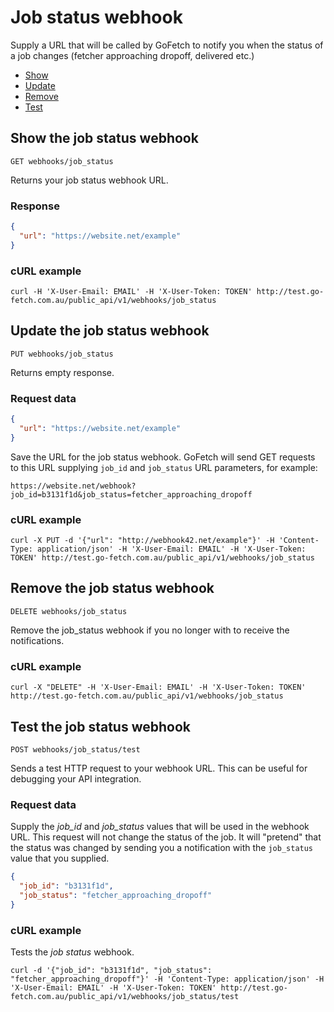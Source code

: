 # Job status webhook

Supply a URL that will be called by GoFetch to notify you when the status of a job changes (fetcher approaching dropoff, delivered etc.)

* [Show](#show-the-job-status-webhook)
* [Update](#update-the-job-status-webhook)
* [Remove](#remove-the-job-status-webhook)
* [Test](#test-the-job-status-webhook)


## Show the job status webhook

`GET webhooks/job_status`

Returns your job status webhook URL.


### Response

```JSON
{
  "url": "https://website.net/example"
}
```

### cURL example

```shell
curl -H 'X-User-Email: EMAIL' -H 'X-User-Token: TOKEN' http://test.go-fetch.com.au/public_api/v1/webhooks/job_status
```




## Update the job status webhook

`PUT webhooks/job_status`

Returns empty response.

### Request data


```JSON
{
  "url": "https://website.net/example"
}
```

Save the URL for the job status webhook. GoFetch will send GET requests to this URL supplying `job_id` and `job_status` URL parameters, for example:

```
https://website.net/webhook?job_id=b3131f1d&job_status=fetcher_approaching_dropoff
```


### cURL example


```shell
curl -X PUT -d '{"url": "http://webhook42.net/example"}' -H 'Content-Type: application/json' -H 'X-User-Email: EMAIL' -H 'X-User-Token: TOKEN' http://test.go-fetch.com.au/public_api/v1/webhooks/job_status
```




## Remove the job status webhook


`DELETE webhooks/job_status`

Remove the job_status webhook if you no longer with to receive the notifications.

### cURL example


```shell
curl -X "DELETE" -H 'X-User-Email: EMAIL' -H 'X-User-Token: TOKEN' http://test.go-fetch.com.au/public_api/v1/webhooks/job_status
```





## Test the job status webhook


`POST webhooks/job_status/test`

Sends a test HTTP request to your webhook URL. This can be useful for debugging your API integration.

### Request data

Supply the *job_id* and *job_status* values that will be used in the webhook URL. This request will not change the status of the job. It will "pretend" that the status was changed by sending you a notification with the `job_status` value that you supplied.

```JSON
{
  "job_id": "b3131f1d",
  "job_status": "fetcher_approaching_dropoff"
}
```

### cURL example

Tests the *job status* webhook.

```shell
curl -d '{"job_id": "b3131f1d", "job_status": "fetcher_approaching_dropoff"}' -H 'Content-Type: application/json' -H 'X-User-Email: EMAIL' -H 'X-User-Token: TOKEN' http://test.go-fetch.com.au/public_api/v1/webhooks/job_status/test
```